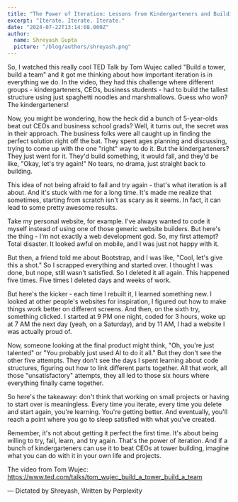 ```yaml
---
title: "The Power of Iteration: Lessons from Kindergarteners and Building Websites"
excerpt: "Iterate. Iterate. Iterate."
date: "2024-07-22T13:14:08.000Z"
author:
  name: Shreyash Gupta
  picture: "/blog/authors/shreyash.png"
---
```


So, I watched this really cool TED Talk by Tom Wujec called "Build a tower, build a team" and it got me thinking about how important iteration is in everything we do. In the video, they had this challenge where different groups - kindergarteners, CEOs, business students - had to build the tallest structure using just spaghetti noodles and marshmallows. Guess who won? The kindergarteners!

Now, you might be wondering, how the heck did a bunch of 5-year-olds beat out CEOs and business school grads? Well, it turns out, the secret was in their approach. The business folks were all caught up in finding the perfect solution right off the bat. They spent ages planning and discussing, trying to come up with the one "right" way to do it. But the kindergarteners? They just went for it. They'd build something, it would fall, and they'd be like, "Okay, let's try again!" No tears, no drama, just straight back to building.

This idea of not being afraid to fail and try again - that's what iteration is all about. And it's stuck with me for a long time. It's made me realize that sometimes, starting from scratch isn't as scary as it seems. In fact, it can lead to some pretty awesome results.

Take my personal website, for example. I've always wanted to code it myself instead of using one of those generic website builders. But here's the thing - I'm not exactly a web development god. So, my first attempt? Total disaster. It looked awful on mobile, and I was just not happy with it.

But then, a friend told me about Bootstrap, and I was like, "Cool, let's give this a shot." So I scrapped everything and started over. I thought I was done, but nope, still wasn't satisfied. So I deleted it all again. This happened five times. Five times I deleted days and weeks of work.

But here's the kicker - each time I rebuilt it, I learned something new. I looked at other people's websites for inspiration, I figured out how to make things work better on different screens. And then, on the sixth try, something clicked. I started at 9 PM one night, coded for 3 hours, woke up at 7 AM the next day (yeah, on a Saturday), and by 11 AM, I had a website I was actually proud of.

Now, someone looking at the final product might think, "Oh, you're just talented" or "You probably just used AI to do it all." But they don't see the other five attempts. They don't see the days I spent learning about code structures, figuring out how to link different parts together. All that work, all those "unsatisfactory" attempts, they all led to those six hours where everything finally came together.

So here's the takeaway: don't think that working on small projects or having to start over is meaningless. Every time you iterate, every time you delete and start again, you're learning. You're getting better. And eventually, you'll reach a point where you go to sleep satisfied with what you've created.

Remember, it's not about getting it perfect the first time. It's about being willing to try, fail, learn, and try again. That's the power of iteration. And if a bunch of kindergarteners can use it to beat CEOs at tower building, imagine what you can do with it in your own life and projects.

The video from Tom Wujec: https://www.ted.com/talks/tom_wujec_build_a_tower_build_a_team

— Dictated by Shreyash, Written by Perplexity 